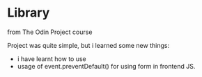 # Library
from The Odin Project course

Project was quite simple, but i learned some new things:
- i have learnt how to use <dialog> object,
- usage of event.preventDefault() for using form in frontend JS. 
